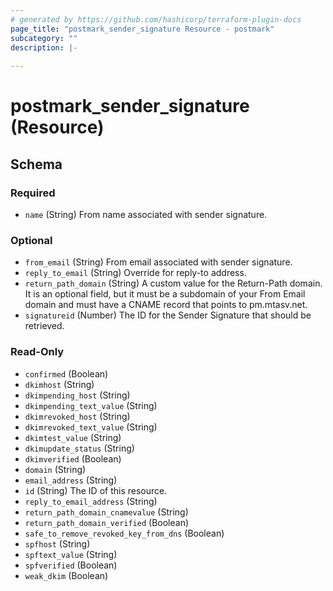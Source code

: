 ```yaml
---
# generated by https://github.com/hashicorp/terraform-plugin-docs
page_title: "postmark_sender_signature Resource - postmark"
subcategory: ""
description: |-
  
---
```


# postmark_sender_signature (Resource)





<!-- schema generated by tfplugindocs -->
## Schema

### Required

- `name` (String) From name associated with sender signature.

### Optional

- `from_email` (String) From email associated with sender signature.
- `reply_to_email` (String) Override for reply-to address.
- `return_path_domain` (String) A custom value for the Return-Path domain. It is an optional field, but it must be a subdomain of your From Email domain and must have a CNAME record that points to pm.mtasv.net.
- `signatureid` (Number) The ID for the Sender Signature that should be retrieved.

### Read-Only

- `confirmed` (Boolean)
- `dkimhost` (String)
- `dkimpending_host` (String)
- `dkimpending_text_value` (String)
- `dkimrevoked_host` (String)
- `dkimrevoked_text_value` (String)
- `dkimtest_value` (String)
- `dkimupdate_status` (String)
- `dkimverified` (Boolean)
- `domain` (String)
- `email_address` (String)
- `id` (String) The ID of this resource.
- `reply_to_email_address` (String)
- `return_path_domain_cnamevalue` (String)
- `return_path_domain_verified` (Boolean)
- `safe_to_remove_revoked_key_from_dns` (Boolean)
- `spfhost` (String)
- `spftext_value` (String)
- `spfverified` (Boolean)
- `weak_dkim` (Boolean)

